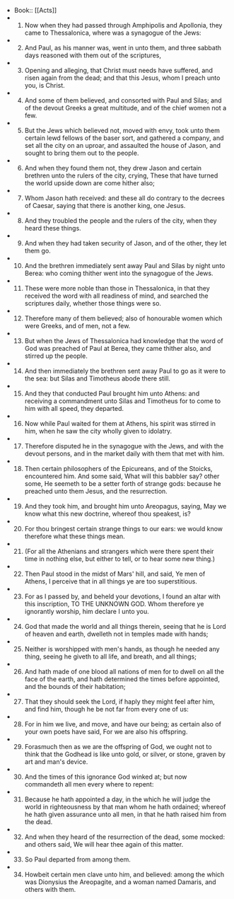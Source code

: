 - Book:: [[Acts]]
- 1. Now when they had passed through Amphipolis and Apollonia, they came to Thessalonica, where was a synagogue of the Jews:
- 2. And Paul, as his manner was, went in unto them, and three sabbath days reasoned with them out of the scriptures,
- 3. Opening and alleging, that Christ must needs have suffered, and risen again from the dead; and that this Jesus, whom I preach unto you, is Christ.
- 4. And some of them believed, and consorted with Paul and Silas; and of the devout Greeks a great multitude, and of the chief women not a few.
- 5. But the Jews which believed not, moved with envy, took unto them certain lewd fellows of the baser sort, and gathered a company, and set all the city on an uproar, and assaulted the house of Jason, and sought to bring them out to the people.
- 6. And when they found them not, they drew Jason and certain brethren unto the rulers of the city, crying, These that have turned the world upside down are come hither also;
- 7. Whom Jason hath received: and these all do contrary to the decrees of Caesar, saying that there is another king, one Jesus.
- 8. And they troubled the people and the rulers of the city, when they heard these things.
- 9. And when they had taken security of Jason, and of the other, they let them go.
- 10. And the brethren immediately sent away Paul and Silas by night unto Berea: who coming thither went into the synagogue of the Jews.
- 11. These were more noble than those in Thessalonica, in that they received the word with all readiness of mind, and searched the scriptures daily, whether those things were so.
- 12. Therefore many of them believed; also of honourable women which were Greeks, and of men, not a few.
- 13. But when the Jews of Thessalonica had knowledge that the word of God was preached of Paul at Berea, they came thither also, and stirred up the people.
- 14. And then immediately the brethren sent away Paul to go as it were to the sea: but Silas and Timotheus abode there still.
- 15. And they that conducted Paul brought him unto Athens: and receiving a commandment unto Silas and Timotheus for to come to him with all speed, they departed.
- 16. Now while Paul waited for them at Athens, his spirit was stirred in him, when he saw the city wholly given to idolatry.
- 17. Therefore disputed he in the synagogue with the Jews, and with the devout persons, and in the market daily with them that met with him.
- 18. Then certain philosophers of the Epicureans, and of the Stoicks, encountered him. And some said, What will this babbler say? other some, He seemeth to be a setter forth of strange gods: because he preached unto them Jesus, and the resurrection.
- 19. And they took him, and brought him unto Areopagus, saying, May we know what this new doctrine, whereof thou speakest, is?
- 20. For thou bringest certain strange things to our ears: we would know therefore what these things mean.
- 21. (For all the Athenians and strangers which were there spent their time in nothing else, but either to tell, or to hear some new thing.)
- 22. Then Paul stood in the midst of Mars' hill, and said, Ye men of Athens, I perceive that in all things ye are too superstitious.
- 23. For as I passed by, and beheld your devotions, I found an altar with this inscription, TO THE UNKNOWN GOD. Whom therefore ye ignorantly worship, him declare I unto you.
- 24. God that made the world and all things therein, seeing that he is Lord of heaven and earth, dwelleth not in temples made with hands;
- 25. Neither is worshipped with men's hands, as though he needed any thing, seeing he giveth to all life, and breath, and all things;
- 26. And hath made of one blood all nations of men for to dwell on all the face of the earth, and hath determined the times before appointed, and the bounds of their habitation;
- 27. That they should seek the Lord, if haply they might feel after him, and find him, though he be not far from every one of us:
- 28. For in him we live, and move, and have our being; as certain also of your own poets have said, For we are also his offspring.
- 29. Forasmuch then as we are the offspring of God, we ought not to think that the Godhead is like unto gold, or silver, or stone, graven by art and man's device.
- 30. And the times of this ignorance God winked at; but now commandeth all men every where to repent:
- 31. Because he hath appointed a day, in the which he will judge the world in righteousness by that man whom he hath ordained; whereof he hath given assurance unto all men, in that he hath raised him from the dead.
- 32. And when they heard of the resurrection of the dead, some mocked: and others said, We will hear thee again of this matter.
- 33. So Paul departed from among them.
- 34. Howbeit certain men clave unto him, and believed: among the which was Dionysius the Areopagite, and a woman named Damaris, and others with them.
